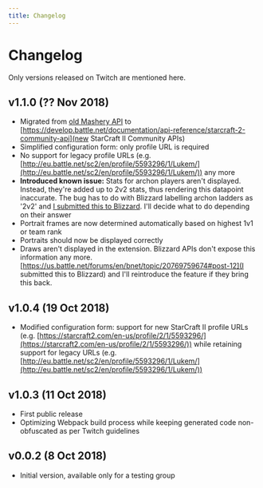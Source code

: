 ```yaml
---
title: Changelog
---
```


# Changelog

Only versions released on Twitch are mentioned here.

## v1.1.0 (?? Nov 2018)

* Migrated from [old Mashery API](https://dev.battle.net/) to [https://develop.battle.net/documentation/api-reference/starcraft-2-community-api](new StarCraft II Community APIs)
* Simplified configuration form: only profile URL is required
* No support for legacy profile URLs (e.g. [http://eu.battle.net/sc2/en/profile/5593296/1/Lukem/](http://eu.battle.net/sc2/en/profile/5593296/1/Lukem/)) any more
* **Introduced known issue:** Stats for archon players aren't displayed. Instead, they're added up to 2v2 stats, thus rendering this datapoint inaccurate. The bug has to do with Blizzard labelling archon ladders as '2v2' and [I submitted this to Blizzard](https://us.battle.net/forums/en/bnet/topic/20769759674#post-10). I'll decide what to do depending on their answer
* Portrait frames are now determined automatically based on highest 1v1 or team rank
* Portraits should now be displayed correctly
* Draws aren't displayed in the extension. Blizzard APIs don't expose this information any more. [https://us.battle.net/forums/en/bnet/topic/20769759674#post-12](I submitted this to Blizzard) and I'll reintroduce the feature if they bring this back.

## v1.0.4 (19 Oct 2018)

* Modified configuration form: support for new StarCraft II profile URLs (e.g. [https://starcraft2.com/en-us/profile/2/1/5593296/](https://starcraft2.com/en-us/profile/2/1/5593296/)) while retaining support for legacy URLs (e.g. [http://eu.battle.net/sc2/en/profile/5593296/1/Lukem/](http://eu.battle.net/sc2/en/profile/5593296/1/Lukem/))

## v1.0.3 (11 Oct 2018)

* First public release
* Optimizing Webpack build process while keeping generated code non-obfuscated as per Twitch guidelines

## v0.0.2 (8 Oct 2018)

* Initial version, available only for a testing group
